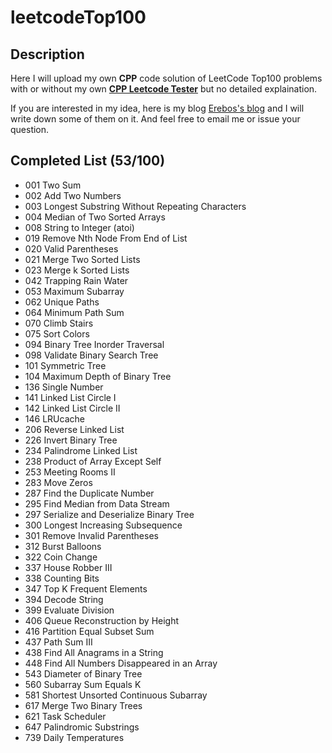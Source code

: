 # leetcodeTop100

## Description

Here I will upload my own **CPP** code solution of LeetCode Top100 problems with or without my own [**CPP Leetcode Tester**](https://github.com/18918606287/cpp_semi_auto_leedcode_tester) but no detailed explaination.

If you are interested in my idea, here is my blog [Erebos's blog](https://erebos.top) and I will write down some of them on it. And feel free to email me or issue your question.

## Completed List (53/100)

+ 001 Two Sum
+ 002 Add Two Numbers
+ 003 Longest Substring Without Repeating Characters
+ 004 Median of Two Sorted Arrays
+ 008 String to Integer (atoi)
+ 019 Remove Nth Node From End of List
+ 020 Valid Parentheses
+ 021 Merge Two Sorted Lists
+ 023 Merge k Sorted Lists
+ 042 Trapping Rain Water
+ 053 Maximum Subarray
+ 062 Unique Paths
+ 064 Minimum Path Sum
+ 070 Climb Stairs
+ 075 Sort Colors
+ 094 Binary Tree Inorder Traversal
+ 098 Validate Binary Search Tree
+ 101 Symmetric Tree
+ 104 Maximum Depth of Binary Tree
+ 136 Single Number
+ 141 Linked List Circle I
+ 142 Linked List Circle II
+ 146 LRUcache
+ 206 Reverse Linked List
+ 226 Invert Binary Tree
+ 234 Palindrome Linked List
+ 238 Product of Array Except Self
+ 253 Meeting Rooms II
+ 283 Move Zeros
+ 287 Find the Duplicate Number
+ 295 Find Median from Data Stream
+ 297 Serialize and Deserialize Binary Tree
+ 300 Longest Increasing Subsequence
+ 301 Remove Invalid Parentheses
+ 312 Burst Balloons
+ 322 Coin Change
+ 337 House Robber III
+ 338 Counting Bits
+ 347 Top K Frequent Elements
+ 394 Decode String
+ 399 Evaluate Division
+ 406 Queue Reconstruction by Height
+ 416 Partition Equal Subset Sum
+ 437 Path Sum III
+ 438 Find All Anagrams in a String
+ 448 Find All Numbers Disappeared in an Array
+ 543 Diameter of Binary Tree
+ 560 Subarray Sum Equals K
+ 581 Shortest Unsorted Continuous Subarray
+ 617 Merge Two Binary Trees
+ 621 Task Scheduler
+ 647 Palindromic Substrings
+ 739 Daily Temperatures
